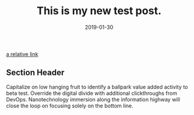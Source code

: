 ﻿---
title: This is my new test post.
description: This is a post on My Blog about touchpoints and circling wagons.
date: 2019-01-30
tags: second-tag
layout: layouts/post.njk

---
[a relative link](PrayStudyDo.jpg)



## Section Header

Capitalize on low hanging fruit to identify a ballpark value added activity to beta test. Override the digital divide with additional clickthroughs from DevOps. Nanotechnology immersion along the information highway will close the loop on focusing solely on the bottom line.
